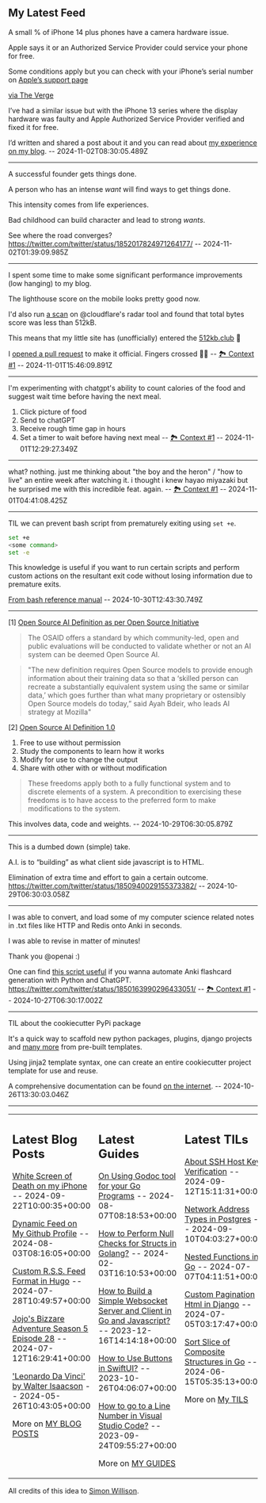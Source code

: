 ## My Latest Feed

<!-- feed starts -->
A small % of iPhone 14 plus phones have a camera hardware issue.

Apple says it or an Authorized Service Provider could service your phone for free.

Some conditions apply but you can check with your iPhone’s serial number on [Apple’s support page](https://support.apple.com/iphone-14-plus-service-program-for-rear-camera-issue)

[via The Verge](https://www.theverge.com/2024/11/1/24285851/some-iphone-14-plus-phones-have-a-camera-issue-but-apple-may-fix-it-for-free)


I’ve had a similar issue but with the iPhone 13 series where the display hardware was faulty and Apple Authorized Service Provider verified and fixed it for free.

I’d written and shared a post about it and you can read about [my experience on my blog](https://tnvmadhav.me/blog/white-screen-of-death-on-my-iphone/ ).  -- 2024-11-02T08:30:05.489Z

---

A successful founder gets things done.

A person who has an intense *want* will find ways to get things done.  

This intensity comes from life experiences.

Bad childhood can build character and lead to strong *wants*.

See where the road converges?
https://twitter.com/twitter/status/1852017824971264177/  -- 2024-11-02T01:39:09.985Z

---

I spent some time to make some significant performance improvements (low hanging) to my blog. 

The lighthouse score on the mobile looks pretty good now.

I'd also run [a scan](https://radar.cloudflare.com/scan/956526a3-8907-43a8-b445-051873a77989/summary) on @cloudflare's radar tool and found that total bytes score was less than 512kB.

This means that my little site has (unofficially) entered the [512kb.club](https://512kb.club) 🥳

I [opened a pull request](https://github.com/kevquirk/512kb.club/pull/1661) to make it official. Fingers crossed 🤞🏻 -- [🏞️ Context #1](https://cpx.tnvmadhav.me/content/image/content-images/image_tiE1nZK.png) -- 2024-11-01T15:46:09.891Z

---

I'm experimenting with chatgpt's ability to count calories of the food and suggest wait time before having the next meal.

1. Click picture of food
2. Send to chatGPT
3. Receive rough time gap in hours
3. Set a timer to wait before having next meal -- [🏞️ Context #1](https://cpx.tnvmadhav.me/content/image/content-images/calorie-genie-demo.gif) -- 2024-11-01T12:29:27.349Z

---

what? nothing. just me thinking about "the boy and the heron" / "how to live" an entire week after watching it. i thought i knew hayao miyazaki but he surprised me with this incredible feat. again. -- [🏞️ Context #1](https://cpx.tnvmadhav.me/content/image/content-images/image_1dttvnP.png) -- 2024-11-01T04:41:08.425Z

---

TIL we can prevent bash script from prematurely exiting using `set +e`.

```bash
set +e
<some command>
set -e
```

This knowledge is useful if you want to run certain scripts and perform custom actions on the resultant exit code without losing information due to premature exits.

[From bash reference manual](https://www.gnu.org/software/bash/manual/html_node/The-Set-Builtin.html)  -- 2024-10-30T12:43:30.749Z

---

[1] [Open Source AI Definition as per Open Source Initiative](https://opensource.org/blog/the-open-source-initiative-announces-the-release-of-the-industrys-first-open-source-ai-definition)

> The OSAID offers a standard by which community-led, open and public evaluations will be conducted to validate whether or not an AI system can be deemed Open Source AI.

> "The new definition requires Open Source models to provide enough information about their training data so that a ‘skilled person can recreate a substantially equivalent system using the same or similar data,’ which goes further than what many proprietary or ostensibly Open Source models do today,” said Ayah Bdeir, who leads AI strategy at Mozilla"

[2] [Open Source AI Definition 1.0](https://opensource.org/ai/open-source-ai-definition)

1. Free to use without permission
2. Study the components to learn how it works
3. Modify for use to change the output
4. Share with other with or without modification

> These freedoms apply both to a fully functional system and to discrete elements of a system. A precondition to exercising these freedoms is to have access to the preferred form to make modifications to the system.

This involves data, code and weights.  -- 2024-10-29T06:30:05.879Z

---

This is a dumbed down (simple) take.

A.I. is to “building” as what client side javascript is to HTML.

Elimination of extra time and effort to gain a certain outcome.
https://twitter.com/twitter/status/1850940029155373382/  -- 2024-10-29T06:30:03.058Z

---

I was able to convert, and load some of my computer science related notes in .txt files like HTTP and Redis onto Anki in seconds.

I was able to revise in matter of minutes!

Thank you @openai :)


One can find [this script useful](https://gist.github.com/tnvmadhav/8bc0070b65b263034815127f9974677e) if you wanna automate Anki flashcard generation with Python and ChatGPT.
https://twitter.com/twitter/status/1850163990296433051/ -- [🏞️ Context #1](https://cpx.tnvmadhav.me/content/image/content-images/image_WefZQbR.png) -- 2024-10-27T06:30:17.002Z

---

TIL about the cookiecutter PyPi package

It's a quick way to scaffold new python packages, plugins, django projects and [many more](https://cookiecutter.readthedocs.io/en/stable/README.html#special-templates ) from pre-built templates.

Using jinja2 template syntax, one can create an entire cookiecutter project template for use and reuse.

A comprehensive documentation can be found [on the internet](https://cookiecutter.readthedocs.io/en/stable/README.html#cookiecutter ).  -- 2024-10-26T13:30:03.046Z
<!-- feed ends -->


---


<table><tr><td valign="top" width="33%">

## Latest Blog Posts

<!-- blog starts -->
[White Screen of Death on my iPhone](https://tnvmadhav.me/blog/white-screen-of-death-on-my-iphone/) -- 2024-09-22T10:00:35+00:00

[Dynamic Feed on My Github Profile](https://tnvmadhav.me/blog/dynamic-feed-on-my-github-profile/) -- 2024-08-03T08:16:05+00:00

[Custom R.S.S. Feed Format in Hugo](https://tnvmadhav.me/blog/custom-rss-feed-format-in-hugo/) -- 2024-07-28T10:49:57+00:00

[Jojo's Bizzare Adventure Season 5 Episode 28](https://tnvmadhav.me/blog/jojos-bizzare-adventure-season-5-episode-28/) -- 2024-07-12T16:29:41+00:00

['Leonardo Da Vinci' by Walter Isaacson](https://tnvmadhav.me/blog/leonardo-da-vinci-by-walter-isaacson/) -- 2024-05-26T10:43:05+00:00

More on [MY BLOG POSTS](https://tnvmadhav.me/blog/)
<!-- blog ends -->

</td><td valign="top" width="34%">

## Latest Guides

<!-- guide starts -->
[On Using Godoc tool for your Go Programs](https://tnvmadhav.me/guides/on-using-godoc-tool/) -- 2024-08-07T08:18:53+00:00

[How to Perform Null Checks for Structs in Golang?](https://tnvmadhav.me/guides/how-to-perform-null-checks-for-structs-in-golang/) -- 2024-02-03T16:10:53+00:00

[How to Build a Simple Websocket Server and Client in Go and Javascript?](https://tnvmadhav.me/guides/how-to-build-a-simple-websocket-server-and-client-in-go/) -- 2023-12-16T14:14:18+00:00

[How to Use Buttons in SwiftUI?](https://tnvmadhav.me/guides/how-to-use-buttons-in-swiftui/) -- 2023-10-26T04:06:07+00:00

[How to go to a Line Number in Visual Studio Code?](https://tnvmadhav.me/guides/how-to-go-to-line-in-visual-studio-code/) -- 2023-09-24T09:55:27+00:00

More on [MY GUIDES](https://tnvmadhav.me/guides/)
<!-- guide ends -->

</td><td valign="top" width="33%">

## Latest TILs

<!-- til starts -->
[About SSH Host Key Verification](https://tnvmadhav.me/til/ssh-host-key-verification/) -- 2024-09-12T15:11:31+00:00

[Network Address Types in Postgres](https://tnvmadhav.me/til/network-address-types-in-postgres/) -- 2024-09-10T04:03:27+00:00

[Nested Functions in Go](https://tnvmadhav.me/til/nested-functions-in-go/) -- 2024-07-07T04:11:51+00:00

[Custom Pagination Html in Django](https://tnvmadhav.me/til/custom-pagination-html-in-django/) -- 2024-07-05T03:17:47+00:00

[Sort Slice of Composite Structures in Go](https://tnvmadhav.me/til/sort-slice-of-composite-structures-in-go/) -- 2024-06-15T05:35:13+00:00

More on [My TILS](https://tnvmadhav.me/til/)
<!-- til ends -->

</td></tr></table>


All credits of this idea to [Simon Willison](https://github.com/simonw/simonw/).